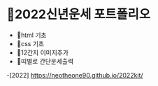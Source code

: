 # 🎊2022신년운세 포트폴리오

- 🎈html 기초
- 🎈css 기초
- 🎈12간지 이미지추가
- 🎈띠별로 간단운세출력 

-[2022] https://neotheone90.github.io/2022kit/
